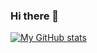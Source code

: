 ### Hi there 👋

[![My GitHub stats](https://github-readme-stats.vercel.app/api?username=RudideC&show_icons=true&theme=tokyonight)](https://github.com/anuraghazra/github-readme-stats)
